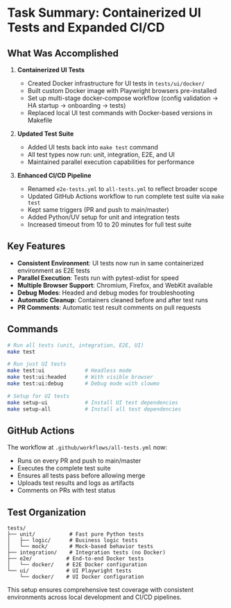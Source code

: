# Task Summary: Containerized UI Tests and Expanded CI/CD

## What Was Accomplished

1. **Containerized UI Tests**
   - Created Docker infrastructure for UI tests in `tests/ui/docker/`
   - Built custom Docker image with Playwright browsers pre-installed
   - Set up multi-stage docker-compose workflow (config validation → HA startup → onboarding → tests)
   - Replaced local UI test commands with Docker-based versions in Makefile

2. **Updated Test Suite**
   - Added UI tests back into `make test` command
   - All test types now run: unit, integration, E2E, and UI
   - Maintained parallel execution capabilities for performance

3. **Enhanced CI/CD Pipeline**
   - Renamed `e2e-tests.yml` to `all-tests.yml` to reflect broader scope
   - Updated GitHub Actions workflow to run complete test suite via `make test`
   - Kept same triggers (PR and push to main/master)
   - Added Python/UV setup for unit and integration tests
   - Increased timeout from 10 to 20 minutes for full test suite

## Key Features

- **Consistent Environment**: UI tests now run in same containerized environment as E2E tests
- **Parallel Execution**: Tests run with pytest-xdist for speed
- **Multiple Browser Support**: Chromium, Firefox, and WebKit available
- **Debug Modes**: Headed and debug modes for troubleshooting
- **Automatic Cleanup**: Containers cleaned before and after test runs
- **PR Comments**: Automatic test result comments on pull requests

## Commands

```bash
# Run all tests (unit, integration, E2E, UI)
make test

# Run just UI tests
make test:ui             # Headless mode
make test:ui:headed      # With visible browser
make test:ui:debug       # Debug mode with slowmo

# Setup for UI tests
make setup-ui            # Install UI test dependencies
make setup-all           # Install all test dependencies
```

## GitHub Actions

The workflow at `.github/workflows/all-tests.yml` now:
- Runs on every PR and push to main/master
- Executes the complete test suite
- Ensures all tests pass before allowing merge
- Uploads test results and logs as artifacts
- Comments on PRs with test status

## Test Organization

```
tests/
├── unit/           # Fast pure Python tests
│   ├── logic/      # Business logic tests
│   └── mock/       # Mock-based behavior tests
├── integration/    # Integration tests (no Docker)
├── e2e/           # End-to-end Docker tests
│   └── docker/    # E2E Docker configuration
└── ui/            # UI Playwright tests
    └── docker/    # UI Docker configuration
```

This setup ensures comprehensive test coverage with consistent environments across local development and CI/CD pipelines.